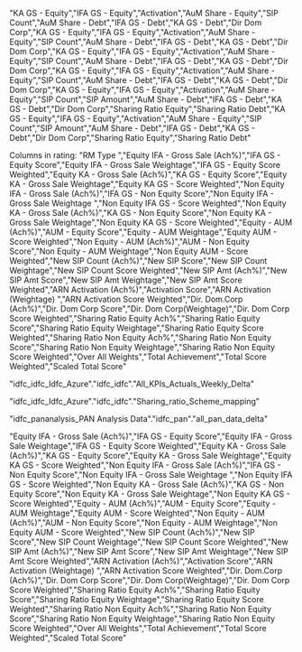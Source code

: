 "KA GS - Equity","IFA GS - Equity","Activation","AuM Share - Equity","SIP Count","AuM Share - Debt","IFA GS - Debt","KA GS - Debt","Dir Dom Corp","KA GS - Equity","IFA GS - Equity","Activation","AuM Share - Equity","SIP Count","AuM Share - Debt","IFA GS - Debt","KA GS - Debt","Dir Dom Corp","KA GS - Equity","IFA GS - Equity","Activation","AuM Share - Equity","SIP Count","AuM Share - Debt","IFA GS - Debt","KA GS - Debt","Dir Dom Corp","KA GS - Equity","IFA GS - Equity","Activation","AuM Share - Equity","SIP Count","AuM Share - Debt","IFA GS - Debt","KA GS - Debt","Dir Dom Corp","KA GS - Equity","IFA GS - Equity","Activation","AuM Share - Equity","SIP Count","SIP Amount","AuM Share - Debt","IFA GS - Debt","KA GS - Debt","Dir Dom Corp","Sharing Ratio Equity","Sharing Ratio Debt","KA GS - Equity","IFA GS - Equity","Activation","AuM Share - Equity","SIP Count","SIP Amount","AuM Share - Debt","IFA GS - Debt","KA GS - Debt","Dir Dom Corp","Sharing Ratio Equity","Sharing Ratio Debt"


Columns in rating: 
 "RM Type ","Equity IFA - Gross Sale  (Ach%)","IFA GS - Equity Score","Equity IFA - Gross Sale  Weightage","IFA GS - Equity Score Weighted","Equity KA - Gross Sale  (Ach%)","KA GS - Equity Score","Equity KA - Gross Sale  Weightage","Equity KA GS - Score Weighted","Non Equity IFA - Gross Sale  (Ach%)","IFA GS - Non Equity Score","Non Equity IFA - Gross Sale   Weightage ","Non Equity IFA GS - Score Weighted","Non Equity KA - Gross Sale  (Ach%)","KA GS - Non Equity Score","Non Equity KA - Gross Sale Weightage","Non Equity KA GS - Score Weighted","Equity - AUM (Ach%)","AUM - Equity Score","Equity - AUM Weightage","Equity AUM - Score Weighted","Non Equity - AUM (Ach%)","AUM - Non Equity Score","Non Equity - AUM Weightage","Non Equity AUM - Score Weighted","New SIP Count (Ach%)","New SIP Score","New SIP Count  Weightage","New SIP Count Score Weighted","New SIP Amt (Ach%)","New SIP Amt Score","New SIP Amt  Weightage","New SIP Amt Score Weighted","ARN Activation (Ach%)","Activation Score","ARN Activation (Weightage) ","ARN Activation Score Weighted","Dir. Dom.Corp (Ach%)","Dir. Dom Corp Score","Dir. Dom Corp(Weightage)","Dir. Dom Corp Score Weighted","Sharing Ratio Equity Ach%","Sharing Ratio Equity Score","Sharing Ratio Equity  Weightage","Sharing Ratio Equity Score Weighted","Sharing Ratio Non Equity Ach%","Sharing Ratio Non Equity Score","Sharing Ratio Non Equity  Weightage","Sharing Ratio Non Equity Score Weighted","Over All Weights","Total Achievement","Total Score Weighted","Scaled Total Score"


"idfc_idfc_Idfc_Azure"."idfc_idfc"."All_KPIs_Actuals_Weekly_Delta"

"idfc_idfc_Idfc_Azure"."idfc_idfc"."Sharing_ratio_Scheme_mapping"

"idfc_pananalysis_PAN Analysis Data"."idfc_pan"."all_pan_data_delta"


"Equity IFA - Gross Sale  (Ach%)","IFA GS - Equity Score","Equity IFA - Gross Sale  Weightage","IFA GS - Equity Score Weighted","Equity KA - Gross Sale  (Ach%)","KA GS - Equity Score","Equity KA - Gross Sale  Weightage","Equity KA GS - Score Weighted","Non Equity IFA - Gross Sale  (Ach%)","IFA GS - Non Equity Score","Non Equity IFA - Gross Sale   Weightage ","Non Equity IFA GS - Score Weighted","Non Equity KA - Gross Sale  (Ach%)","KA GS - Non Equity Score","Non Equity KA - Gross Sale Weightage","Non Equity KA GS - Score Weighted","Equity - AUM (Ach%)","AUM - Equity Score","Equity - AUM Weightage","Equity AUM - Score Weighted","Non Equity - AUM (Ach%)","AUM - Non Equity Score","Non Equity - AUM Weightage","Non Equity AUM - Score Weighted","New SIP Count (Ach%)","New SIP Score","New SIP Count  Weightage","New SIP Count Score Weighted","New SIP Amt (Ach%)","New SIP Amt Score","New SIP Amt  Weightage","New SIP Amt Score Weighted","ARN Activation (Ach%)","Activation Score","ARN Activation (Weightage) ","ARN Activation Score Weighted","Dir. Dom.Corp (Ach%)","Dir. Dom Corp Score","Dir. Dom Corp(Weightage)","Dir. Dom Corp Score Weighted","Sharing Ratio Equity Ach%","Sharing Ratio Equity Score","Sharing Ratio Equity  Weightage","Sharing Ratio Equity Score Weighted","Sharing Ratio Non Equity Ach%","Sharing Ratio Non Equity Score","Sharing Ratio Non Equity  Weightage","Sharing Ratio Non Equity Score Weighted","Over All Weights","Total Achievement","Total Score Weighted","Scaled Total Score"
